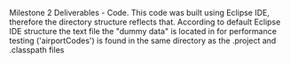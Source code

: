 Milestone 2 Deliverables - Code. This code was built using Eclipse IDE, therefore the directory structure reflects that. According to default Eclipse IDE structure the text file the "dummy data" is located in for performance testing ('airportCodes') is found in the same directory as the .project and .classpath files
